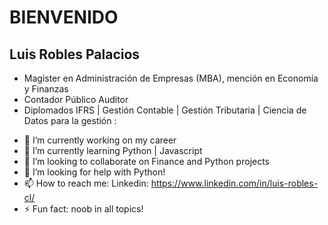 # BIENVENIDO

## Luis Robles Palacios
* Magister en Administración de Empresas (MBA), mención en Economía y Finanzas
* Contador Público Auditor
* Diplomados IFRS | Gestión Contable | Gestión Tributaria | Ciencia de Datos para la gestión :

- 🔭 I’m currently working on my career
- 🌱 I’m currently learning Python | Javascript
- 👯 I’m looking to collaborate on Finance and Python projects
- 🤔 I’m looking for help with Python!
- 📫 How to reach me: Linkedin: https://www.linkedin.com/in/luis-robles-cl/
- ⚡ Fun fact: noob in all topics!